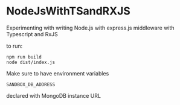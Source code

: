 # NodeJsWithTSandRXJS
Experimenting with writing Node.js with express.js middleware with Typescript and RxJS

to run:
```
npm run build
node dist/index.js
```

Make sure to have environment variables
```
SANDBOX_DB_ADDRESS
```
declared with MongoDB instance URL

